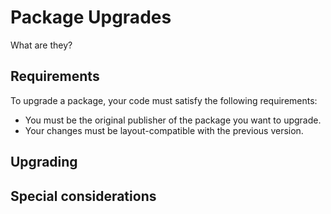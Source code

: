 # Package Upgrades

What are they?

## Requirements

To upgrade a package, your code must satisfy the following requirements:
* You must be the original publisher of the package you want to upgrade.
* Your changes must be layout-compatible with the previous version. 


## Upgrading

## Special considerations